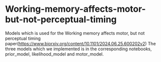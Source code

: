 # Working-memory-affects-motor-but-not-perceptual-timing
 Models which is used for  the Working memory affects motor, but not perceptual timing paper(https://www.biorxiv.org/content/10.1101/2024.06.25.600202v2)
 The three models which we implemented is in the corresponding notebooks, prior_model, likelihood_model and motor_model.
